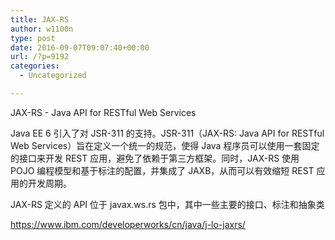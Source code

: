 ```yaml
---
title: JAX-RS
author: w1100n
type: post
date: 2016-09-07T09:07:40+00:00
url: /?p=9192
categories:
  - Uncategorized

---
```

JAX-RS - Java API for RESTful Web Services
  
Java EE 6 引入了对 JSR-311 的支持。JSR-311（JAX-RS: Java API for RESTful Web Services）旨在定义一个统一的规范，使得 Java 程序员可以使用一套固定的接口来开发 REST 应用，避免了依赖于第三方框架。同时，JAX-RS 使用 POJO 编程模型和基于标注的配置，并集成了 JAXB，从而可以有效缩短 REST 应用的开发周期。

JAX-RS 定义的 API 位于 javax.ws.rs 包中，其中一些主要的接口、标注和抽象类


https://www.ibm.com/developerworks/cn/java/j-lo-jaxrs/